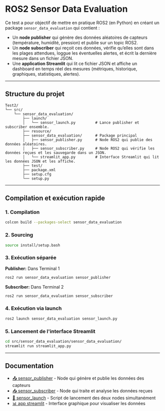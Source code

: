 # ROS2 Sensor Data Evaluation

Ce test a pour objectif de mettre en pratique ROS2 (en Python) en créant un package `sensor_data_evaluation` qui contient :
- Un **node publisher** qui génère des données aléatoires de capteurs (température, humidité, pression) et publie sur un topic ROS2.
- Un **node subscriber** qui reçoit ces données, vérifie qu’elles sont dans les plages attendues, loggue les éventuelles alertes, et écrit la dernière mesure dans un fichier JSON.
- Une **application Streamlit** qui lit ce fichier JSON et affiche un dashboard en temps réel des mesures (métriques, historique, graphiques, statistiques, alertes).

---

## Structure du projet

```
Test2/
└── src/
    └── sensor_data_evaluation/
        ├── launch/
        │   └── sensor_launch.py         # Lance publisher et subscriber ensemble.
        ├── resource/
        ├── sensor_data_evaluation/      # Package principal
        │   ├── sensor_publisher.py      # Node ROS2 qui publie des données aléatoires.
        │   ├── sensor_subscriber.py     # Node ROS2 qui vérifie les données reçues et les sauvegarde dans un JSON.
        │   └── streamlit_app.py         # Interface Streamlit qui lit les données JSON et les affiche.
        ├── test/
        ├── package.xml
        ├── setup.cfg
        └── setup.py
```
---

## Compilation et exécution rapide

### 1. Compilation
```bash
colcon build --packages-select sensor_data_evaluation
```

### 2. Sourcing
```bash
source install/setup.bash
```

### 3. Exécution séparée
**Publisher:** Dans Terminal 1
```bash
ros2 run sensor_data_evaluation sensor_publisher
```
**Subscriber:** Dans Terminal 2
```bash
ros2 run sensor_data_evaluation sensor_subscriber
```

### 4. Exécution via launch
```bash
ros2 launch sensor_data_evaluation sensor_launch.py
```

### 5. Lancement de l'interface Streamlit
```bash
cd src/sensor_data_evaluation/sensor_data_evaluation/
streamlit run streamlit_app.py
```

---

## Documentation

- [📤 sensor_publisher](Documentation/semaine-2/IT/readme_P.md) - Node qui génère et publie les données des capteurs
- [📥 sensor_subscriber](Documentation/semaine-2/IT/readme_S.md) - Node qui traite et analyse les données reçues
- [🚀 sensor_launch](Documentation/semaine-2/IT/readme_launch.md) - Script de lancement des deux nodes simultanément
- [📊 app streamlit](Documentation/semaine-2/IT/readme_st.md) - Interface graphique pour visualiser les données
